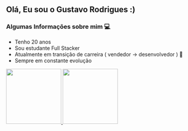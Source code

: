 ## Olá, Eu sou o Gustavo Rodrigues :)

<h3> Algumas Informações sobre mim 💻 </h3>

- Tenho 20 anos 
- Sou estudante Full Stacker
- Atualmente em transição de carreira ( vendedor -> desenvolvedor ) 🔄️
- Sempre em constante evolução

<div>
    <a href="https:www.github.com/Gustavo1471">
    <img height="150em" src="https://github-readme-stats.vercel.app/api?username=Gustavo1471&show_icons=true&theme=dark"/>
    <img height="150em" src="https://github-readme-stats.vercel.app/api/top-langs/?username=Gustavo1471&hide_progress=true&theme=dark"/>
</div>

